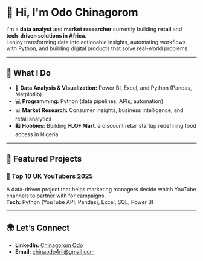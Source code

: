# 👋 Hi, I'm Odo Chinagorom



I'm a **data analyst** and **market researcher** currently building **retail** and **tech-driven solutions in Africa**.  
I enjoy transforming data into actionable insights, automating workflows with Python, and building digital products that solve real-world problems.

---

## 🔧 What I Do

- 🧠 **Data Analysis & Visualization:** Power BI, Excel, and Python (Pandas, Matplotlib)  
- 💻 **Programming:** Python (data pipelines, APIs, automation)  
- 📊 **Market Research:** Consumer insights, business intelligence, and retail analytics  
- 🛍️ **Hobbies:** Building **FLOF Mart**, a discount retail startup redefining food access in Nigeria  

---

## 🚀 Featured Projects

### 🎥 [Top 10 UK YouTubers 2025](https://chinagromodo.github.io/Top-UK-Youtubers-/)
A data-driven project that helps marketing managers decide which YouTube channels to partner with for campaigns.  
**Tech:** Python (YouTube API, Pandas), Excel, SQL, Power BI  

---


## 🌍 Let’s Connect

- **LinkedIn:** [Chinagorom Odo](https://www.linkedin.com/in/chinagorom-odo-62a1b11b7)  
- **Email:** [chinaodo4ril@gmail.com](mailto:chinaodo4ril@gmail.com)
